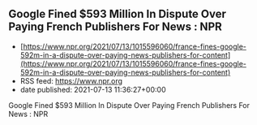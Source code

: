 ## Google Fined $593 Million In Dispute Over Paying French Publishers For News : NPR
 - [https://www.npr.org/2021/07/13/1015596060/france-fines-google-592m-in-a-dispute-over-paying-news-publishers-for-content](https://www.npr.org/2021/07/13/1015596060/france-fines-google-592m-in-a-dispute-over-paying-news-publishers-for-content)
 - RSS feed: https://www.npr.org
 - date published: 2021-07-13 11:36:27+00:00

Google Fined $593 Million In Dispute Over Paying French Publishers For News : NPR

